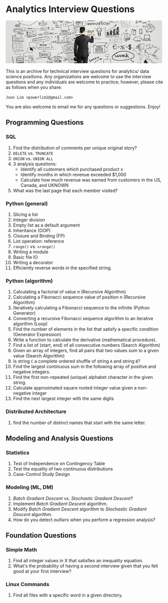 Analytics Interview Questions
=============================

![tech Q](tiq.png)

This is an archive for technical interview questions for analytics/ data science positions. Any organizations are welcome
to use the interview questions and any individuals are welcome to practice; however, please cite as follows when you share:

`Joon Lim <powerlim2@gmail.com>`

You are also welcome to email me for any questions or suggestions. Enjoy!



## Programming Questions

### SQL

1. Find the distribution of comments per unique original story?
2. `DELETE` vs. `TRUNCATE`
3. `UNION` vs. `UNION ALL`
4. 3 analysis questions:
    - Identify all customers which purchased product x
    - Identify months in which revenue exceeded $1,000
    - Calculate how much revenue was earned from customers in the US, Canada, and UKNOWN
5. What was the last page that each member visited?

### Python (general)

1.  Slicing a list
2.  Integer division
3.  Empty list as a default argument
4.  Inheritance (OOP)
5.  Closure and Binding (FP)
6.  List operation: reference
7.  `range()` vs. `xrange()`
8.  Writing a module
9.  Basic file IO
10. Writing a decorator
11. Efficiently reverse words in the specified string.


### Python (algorithm)

1.  Calculating a factorial of value n (Recursive Algorithm)
2.  Calculating a Fibonacci sequence value of position n (Recursive Algorithm)
3.  Iteratively calculating a Fibonacci sequence to the infinite (Python Generator)
4.  Converting a recursive Fibonacci sequence algorithm to an iterative algorithm (Loop)
5.  Find the number of elements in the list that satisfy a specific condition (Generator Expression)
6.  Write a function to calculate the derivative (mathematical procedure).
7.  Find a list of (start, end) of all consecutive numbers (Search Algorithm)
8.  Given an array of integers, find all pairs that two values sum to a given value (Search Algorithm)
9.  Is string `C` a complete ordered shuffle of string `A` and string `B`?
10. Find the largest continuous sum in the following array of positive and negative integers.
11. Find the first non-repeated (unique) alphabet character in the given string.
12. Calculate approximated square rooted integer value given a non-negative integer
13. Find the next largest integer with the same digits


### Distributed Architecture

1. find the number of distinct names that start with the same letter.



## Modeling and Analysis Questions

### Statistics

1. Test of Independence on Contingency Table
2. Test the equality of two continuous distributions
3. Case-Control Study Design


### Modeling (ML, DM)

1. *Batch Gradient Descent* vs. *Stochastic Gradient Descent*?
2. Implement *Batch Gradient Descent* algorithm.
3. Modify *Batch Gradient Descent* algorithm to *Stochastic Gradient Descent* algorithm.
4. How do you detect *outliers* when you perform a regression analysis?


## Foundation Questions

### Simple Math

1. Find all integer values in X that satisfies an inequality equation.
2. What's the probability of having a second interview given that you felt good at your first interview?



### Linux Commands

1. Find all files with a specific word in a given directory.
